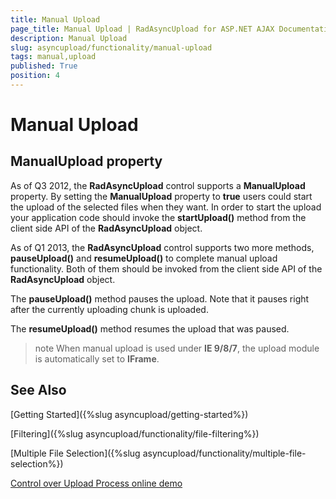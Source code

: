 ```yaml
---
title: Manual Upload
page_title: Manual Upload | RadAsyncUpload for ASP.NET AJAX Documentation
description: Manual Upload
slug: asyncupload/functionality/manual-upload
tags: manual,upload
published: True
position: 4
---
```


# Manual Upload



## ManualUpload property

As of Q3 2012, the **RadAsyncUpload** control supports a **ManualUpload** property. By setting the **ManualUpload** property to **true** users could start the upload of the selected files when they want. In order to start the upload your application code should invoke the **startUpload()** method from the client side API of the **RadAsyncUpload** object.

As of Q1 2013, the **RadAsyncUpload** control supports two more methods, **pauseUpload()** and **resumeUpload()** to complete manual upload functionality. Both of them should be invoked from the client side API of the **RadAsyncUpload** object.

The **pauseUpload()** method pauses the upload. Note that it pauses right after the currently uploading chunk is uploaded.

The **resumeUpload()** method resumes the upload that was paused.

>note When manual upload is used under **IE 9/8/7**, the upload module is automatically set to **IFrame**.
>


## See Also

[Getting Started]({%slug asyncupload/getting-started%})

[Filtering]({%slug asyncupload/functionality/file-filtering%})

[Multiple File Selection]({%slug asyncupload/functionality/multiple-file-selection%})

[Control over Upload Process online demo](https://demos.telerik.com/aspnet-ajax/asyncupload/examples/manualupload/defaultcs.aspx)

